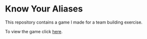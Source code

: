 Know Your Aliases
==============

This repository contains a game I made for a team building exercise.

To view the game click <a href="https://chrisdienes.github.io/KnowYourAliases/" target="_blank">here</a>.
